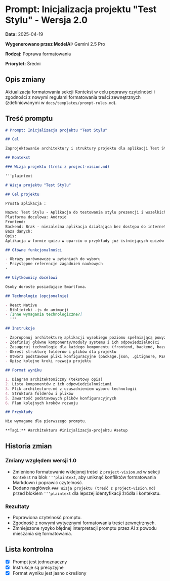 # Prompt: Inicjalizacja projektu "Test Stylu" - Wersja 2.0

**Data:** 2025-04-19 <!-- Użyj aktualnej daty -->

**Wygenerowano przez ModelAI:** Gemini 2.5 Pro <!-- Możesz zmienić na model, który faktycznie wprowadził zmianę -->

**Rodzaj:** Poprawa formatowania

**Priorytet:** Średni

## Opis zmiany

Aktualizacja formatowania sekcji Kontekst w celu poprawy czytelności i zgodności z nowymi regułami formatowania treści zewnętrznych (zdefiniowanymi w `docs/templates/prompt-rules.md`).

## Treść promptu

```markdown
# Prompt: Inicjalizacja projektu "Test Stylu"

## Cel

Zaprojektowanie architektury i struktury projektu dla aplikacji Test Stylu.

## Kontekst

### Wizja projektu (treść z project-vision.md)

'''plaintext

# Wizja projektu "Test Stylu"

## Cel projektu

Prosta aplikacja :

Nazwa: Test Stylu - Aplikacja do testowania stylu prezencji i wszelkich gustów
Platforma docelowa: Android
Frontend:
Backend: Brak - niezależna aplikacja działająca bez dostępu do internetu
Baza danych:
Opis:
Aplikacja w formie quizu w oparciu o przykłady już istniejących quizów tego typu w internecie oraz dostępne badania naukowe i wiedze na temat ludzkiego stylu i gustu.

## Główne funkcjonalności

- Obrazy porównawcze w pytaniach do wyboru
- Przystępne referencje zagadnień naukowych
-

## Użytkownicy docelowi

Osoby dorosłe posiadające Smartfona.

## Technologie (opcjonalnie)

- React Native
- Biblioteki .js do animacji
- [Inne wymagania technologiczne?]
  '''

## Instrukcje

- Zaproponuj architekturę aplikacji wysokiego poziomu spełniającą powyższe wymagania
- Zdefiniuj główne komponenty/moduły systemu i ich odpowiedzialności
- Zasugeruj technologie dla każdego komponentu (frontend, backend, baza danych, itp.)
- Określ strukturę folderów i plików dla projektu
- Utwórz podstawowe pliki konfiguracyjne (package.json, .gitignore, README.md)
- Opisz kolejne kroki rozwoju projektu

## Format wyniku

1. Diagram architektoniczny (tekstowy opis)
2. Lista komponentów z ich odpowiedzialnościami
3. Plik architecture.md z uzasadnieniem wyboru technologii
4. Struktura folderów i plików
5. Zawartość podstawowych plików konfiguracyjnych
6. Plan kolejnych kroków rozwoju

## Przykłady

Nie wymagane dla pierwszego promptu.

**Tagi:** #architektura #inicjalizacja-projektu #setup
```

## Historia zmian

### Zmiany względem wersji 1.0

- Zmieniono formatowanie wklejonej treści z `project-vision.md` w sekcji `Kontekst` na blok `'''plaintext`, aby uniknąć konfliktów formatowania Markdown i poprawić czytelność.
- Dodano nagłówek `### Wizja projektu (treść z project-vision.md)` przed blokiem `'''plaintext` dla lepszej identyfikacji źródła i kontekstu.

### Rezultaty

- Poprawiona czytelność promptu.
- Zgodność z nowymi wytycznymi formatowania treści zewnętrznych.
- Zmniejszone ryzyko błędnej interpretacji promptu przez AI z powodu mieszania się formatowania.

## Lista kontrolna

- [x] Prompt jest jednoznaczny
- [x] Instrukcje są precyzyjne
- [x] Format wyniku jest jasno określony
